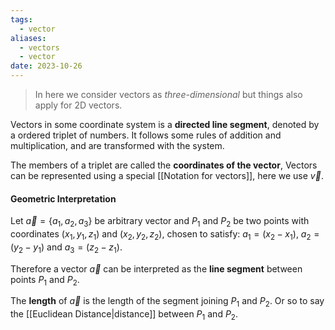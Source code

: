 ```yaml
---
tags:
  - vector
aliases:
  - vectors
  - vector
date: 2023-10-26
---
```

>In here we consider vectors as *three-dimensional* but things also apply for 2D vectors.

Vectors in some coordinate system is a **directed line segment**, denoted by a ordered triplet of numbers. It follows some rules of addition and multiplication, and are transformed with the system.

The members of a triplet are called the **coordinates of the vector**, Vectors can be represented using a special [[Notation for vectors]], here we use $\vec{v}$.

#### Geometric Interpretation

Let $\vec{a} = \{a_{1}, a_{2}, a_{3}\}$ be arbitrary vector and $P_{1}$ and $P_{2}$ be two points with coordinates $(x_{1},y_{1},z_{1})$ and $(x_{2},y_{2},z_{2})$, chosen to satisfy: $a_{1}=(x_{2}-x_{1})$, $a_{2}=(y_{2}-y_{1})$ and $a_{3}=(z_{2}-z_{1})$.

Therefore a vector $\vec{a}$ can be interpreted as the **line segment** between points $P_{1}$ and $P_{2}$.

The **length** of $\vec{a}$ is the length of the segment joining $P_{1}$ and $P_{2}$. Or so to say the [[Euclidean Distance|distance]] between $P_{1}$ and $P_{2}$.
